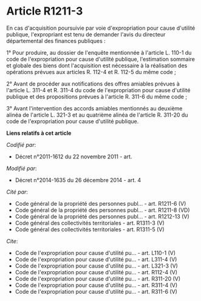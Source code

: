 # Article R1211-3

En cas d'acquisition poursuivie par voie d'expropriation pour cause d'utilité publique, l'expropriant est tenu de demander
l'avis du directeur départemental des finances publiques : 

1° Pour produire, au dossier de l'enquête mentionnée à l'article L. 110-1 du code de l'expropriation pour cause d'utilité
publique, l'estimation sommaire et globale des biens dont l'acquisition est nécessaire à la réalisation des opérations
prévues aux articles R. 112-4 et R. 112-5 du même code ; 

2° Avant de procéder aux notifications des offres amiables prévues à l'article L. 311-4 et R. 311-4 du code de
l'expropriation pour cause d'utilité publique et des propositions prévues à l'article R. 311-6 du même code ; 

3° Avant l'intervention des accords amiables mentionnés au deuxième alinéa de l'article L. 321-3 et au quatrième alinéa de
l'article R. 311-20 du code de l'expropriation pour cause d'utilité publique.

**Liens relatifs à cet article**

_Codifié par_:

  - Décret n°2011-1612 du 22 novembre 2011 - art.

_Modifié par_:

  - Décret n°2014-1635 du 26 décembre 2014 - art. 4

_Cité par_:

  - Code général de la propriété des personnes publ... - art. R1211-6 (V)
  - Code général de la propriété des personnes publ... - art. R1211-8 (VD)
  - Code général de la propriété des personnes publ... - art. R1212-13 (V)
  - Code général des collectivités territoriales - art. R1311-3 (V)
  - Code général des collectivités territoriales - art. R1311-5 (V)

_Cite_:

  - Code de l'expropriation pour cause d'utilité pu... - art. L110-1 (V)
  - Code de l'expropriation pour cause d'utilité pu... - art. L311-4 (V)
  - Code de l'expropriation pour cause d'utilité pu... - art. L321-3 (V)
  - Code de l'expropriation pour cause d'utilité pu... - art. R112-4 (V)
  - Code de l'expropriation pour cause d'utilité pu... - art. R311-20 (V)
  - Code de l'expropriation pour cause d'utilité pu... - art. R311-4 (V)
  - Code de l'expropriation pour cause d'utilité pu... - art. R311-6 (V)
